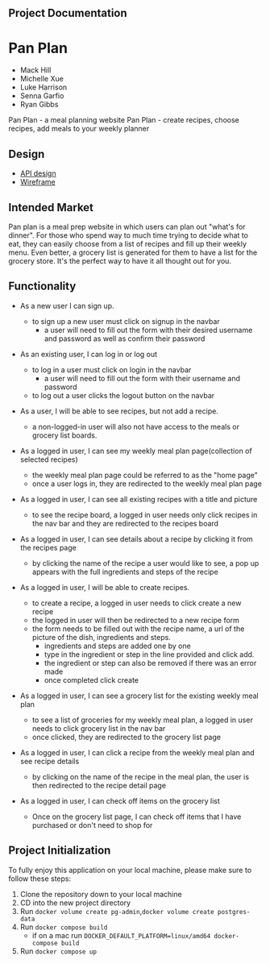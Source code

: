 ## Project Documentation
# Pan Plan

* Mack Hill
* Michelle Xue
* Luke Harrison
* Senna Garfio
* Ryan Gibbs


Pan Plan - a meal planning website
Pan Plan - create recipes, choose recipes, add meals to your weekly planner

## Design

* [API design](https://gitlab.com/charcuterie-board/module3-project-gamma/-/blob/main/docs/API-Design.md)
* [Wireframe](https://gitlab.com/charcuterie-board/module3-project-gamma/-/blob/main/docs//wireframe.md)

## Intended Market

Pan plan is a meal prep website in which users can plan out "what's for dinner". For those who spend way to much time trying to decide what to eat, they can easily choose from a list of recipes and fill up their weekly menu. Even better, a grocery list is generated for them to have a list for the grocery store. It's the perfect way to have it all thought out for you.

## Functionality

* As a new user I can sign up.
  - to sign up a new user must click on signup in the navbar
    - a user will need to fill out the form with their desired username and password as well as confirm their password

* As an existing user, I can log in or log out
  - to log in a user must click on login in the navbar
    - a user will need to fill out the form with their username and password
  - to log out a user clicks the logout button on the navbar

* As a user, I will be able to see recipes, but not add a recipe.
    - a non-logged-in user will also not have access to the meals or grocery list boards.

* As a logged in user, I can see my weekly meal plan page(collection of selected recipes)
    - the weekly meal plan page could be referred to as the "home page"
    - once a user logs in, they are redirected to the weekly meal plan page

* As a logged in user, I can see all existing recipes with a title and picture
    - to see the recipe board, a logged in user needs only click recipes in the nav bar and they are redirected to the recipes board

* As a logged in user, I can see details about a recipe by clicking it from the recipes page
    - by clicking the name of the recipe a user would like to see, a pop up appears with the full ingredients and steps of the recipe


* As a logged in user, I will be able to create recipes.
    - to create a recipe, a logged in user needs to click create a new recipe
    - the logged in user will then be redirected to a new recipe form
    - the form needs to be filled out with the recipe name, a url of the picture of the dish, ingredients and steps.
        - ingredients and steps are added one by one
        - type in the ingredient or step in the line provided and click add.
        - the ingredient or step can also be removed if there was an error made
        - once completed click create

* As a logged in user, I can see a grocery list for the existing weekly meal plan
    - to see a list of groceries for my weekly meal plan, a logged in user needs to click grocery list in the nav bar
    - once clicked, they are redirected to the grocery list page

* As a logged in user, I can click a recipe from the weekly meal plan and see recipe details
    - by clicking on the name of the recipe in the meal plan, the user is then redirected to the recipe detail page

* As a logged in user, I can check off items on the grocery list
    - Once on the grocery list page, I can check off items that I have purchased or don't need to shop for

## Project Initialization

To fully enjoy this application on your local machine, please make sure to follow these steps:

1. Clone the repository down to your local machine
2. CD into the new project directory
3. Run `docker volume create pg-admin`,`docker volume create postgres-data`
4. Run `docker compose build`
    - if on a mac run `DOCKER_DEFAULT_PLATFORM=linux/amd64 docker-compose build`
5. Run `docker compose up`